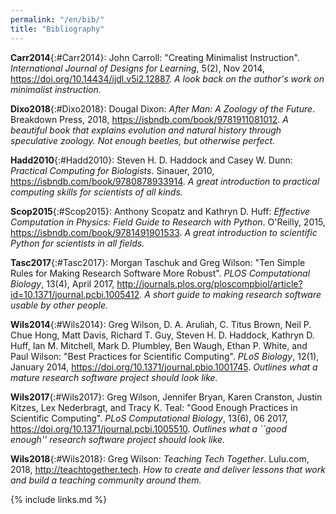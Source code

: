 ```yaml
---
permalink: "/en/bib/"
title: "Bibliography"
---
```


**Carr2014**{:#Carr2014}: John Carroll: "Creating Minimalist Instruction". *International Journal of Designs for Learning*, 5(2), Nov 2014, <https://doi.org/10.14434/ijdl.v5i2.12887>. *A look back on the author's work on minimalist instruction.*

**Dixo2018**{:#Dixo2018}: Dougal Dixon: *After Man: A Zoology of the Future*. Breakdown Press, 2018, <https://isbndb.com/book/9781911081012>. *A beautiful book that explains evolution and natural history through speculative zoology.  Not enough beetles, but otherwise perfect.*

**Hadd2010**{:#Hadd2010}: Steven H. D. Haddock and Casey W. Dunn: *Practical Computing for Biologists*. Sinauer, 2010, <https://isbndb.com/book/9780878933914>. *A great introduction to practical computing skills for scientists of all kinds.*

**Scop2015**{:#Scop2015}: Anthony Scopatz and Kathryn D. Huff: *Effective Computation in Physics: Field Guide to Research with Python*. O'Reilly, 2015, <https://isbndb.com/book/9781491901533>. *A great introduction to scientific Python for scientists in all fields.*

**Tasc2017**{:#Tasc2017}: Morgan Taschuk and Greg Wilson: "Ten Simple Rules for Making Research Software More Robust". *PLOS Computational Biology*, 13(4), April 2017, <http://journals.plos.org/ploscompbiol/article?id=10.1371/journal.pcbi.1005412>. *A short guide to making research software usable by other people.*

**Wils2014**{:#Wils2014}: Greg Wilson, D. A. Aruliah, C. Titus Brown, Neil P. Chue Hong, Matt Davis, Richard T. Guy, Steven H. D. Haddock, Kathryn D. Huff, Ian M. Mitchell, Mark D. Plumbley, Ben Waugh, Ethan P. White, and Paul Wilson: "Best Practices for Scientific Computing". *PLoS Biology*, 12(1), January 2014, <https://doi.org/10.1371/journal.pbio.1001745>. *Outlines what a mature research software project should look like.*

**Wils2017**{:#Wils2017}: Greg Wilson, Jennifer Bryan, Karen Cranston, Justin Kitzes, Lex Nederbragt, and Tracy K. Teal: "Good Enough Practices in Scientific Computing". *PLoS Computational Biology*, 13(6), 06 2017, <https://doi.org/10.1371/journal.pcbi.1005510>. *Outlines what a ``good enough'' research software project should look like.*

**Wils2018**{:#Wils2018}: Greg Wilson: *Teaching Tech Together*. Lulu.com, 2018, <http://teachtogether.tech>. *How to create and deliver lessons that work and build a teaching community around them.*

{% include links.md %}
